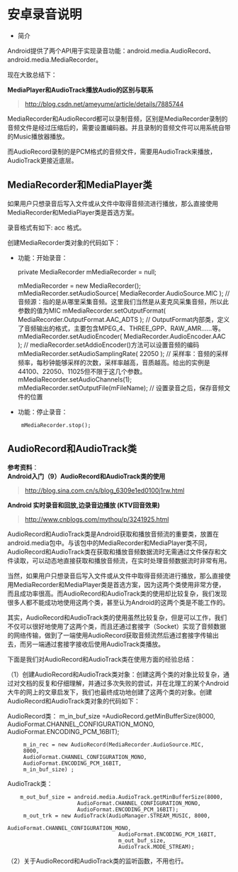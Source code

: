 


# 安卓录音说明

 - 简介

 Android提供了两个API用于实现录音功能：android.media.AudioRecord、android.media.MediaRecorder。

现在大致总结下：

**MediaPlayer和AudioTrack播放Audio的区别与联系**
>http://blog.csdn.net/ameyume/article/details/7885744

MediaRecorder和AudioRecord都可以录制音频，区别是MediaRecorder录制的音频文件是经过压缩后的，需要设置编码器。并且录制的音频文件可以用系统自带的Music播放器播放。

而AudioRecord录制的是PCM格式的音频文件，需要用AudioTrack来播放，AudioTrack更接近底层。


## MediaRecorder和MediaPlayer类

如果用户只想录音后写入文件或从文件中取得音频流进行播放，那么直接使用MediaRecorder和MediaPlayer类是首选方案。

录音格式有如下:
acc 格式。

创建MediaRecorder类对象的代码如下：  
 - 功能：开始录音：
	
	private MediaRecorder mMediaRecorder = null;

	mMediaRecorder = new MediaRecorder();
	mMediaRecorder.setAudioSource( MediaRecorder.AudioSource.MIC );			// 音频源：指的是从哪里采集音频。这里我们当然是从麦克风采集音频，所以此参数的值为MIC
	mMediaRecorder.setOutputFormat( MediaRecorder.OutputFormat.AAC_ADTS );	// OutputFormat内部类，定义了音频输出的格式，主要包含MPEG_4、THREE_GPP、RAW_AMR……等。
	mMediaRecorder.setAudioEncoder( MediaRecorder.AudioEncoder.AAC );		// mediaRecorder.setAddioEncoder()方法可以设置音频的编码
	mMediaRecorder.setAudioSamplingRate( 22050 );							// 采样率：音频的采样频率，每秒钟能够采样的次数，采样率越高，音质越高。给出的实例是44100、22050、11025但不限于这几个参数。
	mMediaRecorder.setAudioChannels(1);	        
	mMediaRecorder.setOutputFile(mFileName);								// 设置录音之后，保存音频文件的位置

 - 功能：停止录音：

		mMediaRecorder.stop();

## AudioRecord和AudioTrack类

**参考资料**：  
**Android入门（9）AudioRecord和AudioTrack类的使用**
>http://blog.sina.com.cn/s/blog_6309e1ed0100j1rw.html


**Android 实时录音和回放,边录音边播放 (KTV回音效果)**  
>http://www.cnblogs.com/mythou/p/3241925.html

AudioRecord和AudioTrack类是Android获取和播放音频流的重要类，放置在android.media包中。与该包中的MediaRecorder和MediaPlayer类不同，AudioRecord和AudioTrack类在获取和播放音频数据流时无需通过文件保存和文件读取，可以动态地直接获取和播放音频流，在实时处理音频数据流时非常有用。

当然，如果用户只想录音后写入文件或从文件中取得音频流进行播放，那么直接使用MediaRecorder和MediaPlayer类是首选方案，因为这两个类使用非常方便，而且成功率很高。而AudioRecord和AudioTrack类的使用却比较复杂，我们发现很多人都不能成功地使用这两个类，甚至认为Android的这两个类是不能工作的。
    
其实，AudioRecord和AudioTrack类的使用虽然比较复杂，但是可以工作，我们不仅可以很好地使用了这两个类，而且还通过套接字（Socket）实现了音频数据的网络传输，做到了一端使用AudioRecord获取音频流然后通过套接字传输出去，而另一端通过套接字接收后使用AudioTrack类播放。

下面是我们对AudioRecord和AudioTrack类在使用方面的经验总结：  

（1）创建AudioRecord和AudioTrack类对象：创建这两个类的对象比较复杂，通过对文档的反复和仔细理解，并通过多次失败的尝试，并在北理工的某个Android大牛的网上的文章启发下，我们也最终成功地创建了这两个类的对象。创建AudioRecord和AudioTrack类对象的代码如下：

AudioRecord类：
         m_in_buf_size =AudioRecord.getMinBufferSize(8000,
                        AudioFormat.CHANNEL_CONFIGURATION_MONO,
                        AudioFormat.ENCODING_PCM_16BIT);
   
         m_in_rec = new AudioRecord(MediaRecorder.AudioSource.MIC,
         8000,
         AudioFormat.CHANNEL_CONFIGURATION_MONO,
         AudioFormat.ENCODING_PCM_16BIT,
         m_in_buf_size) ;

AudioTrack类：

		m_out_buf_size = android.media.AudioTrack.getMinBufferSize(8000,
                          AudioFormat.CHANNEL_CONFIGURATION_MONO,
                          AudioFormat.ENCODING_PCM_16BIT);
         m_out_trk = new AudioTrack(AudioManager.STREAM_MUSIC, 8000,
                                       AudioFormat.CHANNEL_CONFIGURATION_MONO,
                                       AudioFormat.ENCODING_PCM_16BIT,
                                       m_out_buf_size,
                                       AudioTrack.MODE_STREAM);

（2）关于AudioRecord和AudioTrack类的监听函数，不用也行。
